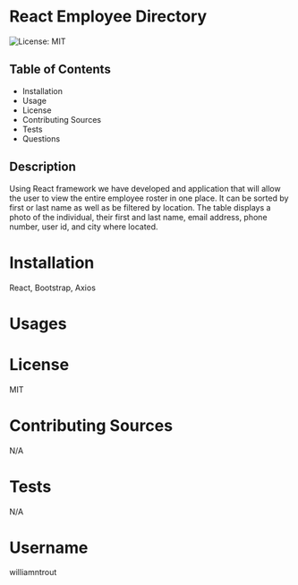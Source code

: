 # React Employee Directory

![License: MIT](https://img.shields.io/badge/License-MIT-yellow.svg)
 

## Table of Contents
  * Installation
  * Usage
  * License
  * Contributing Sources
  * Tests
  * Questions
  

## Description 
Using React framework we have developed and application that will allow the user to view the entire employee roster in one place.  It can be sorted by first or last name as well as be filtered by location. The table displays a photo of the individual, their first and last name, email address, phone number, user id, and city where located. 
  

# Installation
React, Bootstrap, Axios


# Usages


# License
MIT


# Contributing Sources
N/A


# Tests
N/A


# Username
williamntrout